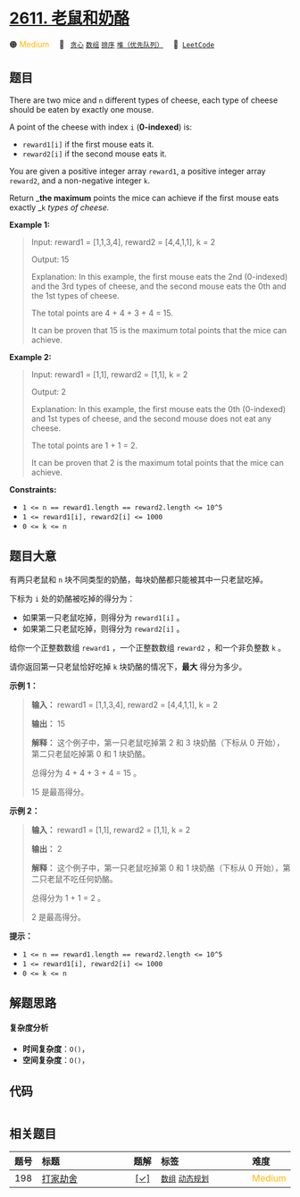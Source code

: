 # [2611. 老鼠和奶酪](https://leetcode.com/problems/mice-and-cheese)

🟠 <font color=#ffb800>Medium</font>&emsp; 🔖&ensp; [`贪心`](/leetcode-js/outline/tag/greedy.md) [`数组`](/leetcode-js/outline/tag/array.md) [`排序`](/leetcode-js/outline/tag/sorting.md) [`堆（优先队列）`](/leetcode-js/outline/tag/heap-priority-queue.md)&emsp; 🔗&ensp;[`LeetCode`](https://leetcode.com/problems/mice-and-cheese)

## 题目

There are two mice and `n` different types of cheese, each type of cheese
should be eaten by exactly one mouse.

A point of the cheese with index `i` (**0-indexed**) is:

  * `reward1[i]` if the first mouse eats it.
  * `reward2[i]` if the second mouse eats it.

You are given a positive integer array `reward1`, a positive integer array
`reward2`, and a non-negative integer `k`.

Return _**the maximum** points the mice can achieve if the first mouse eats
exactly _`k` _types of cheese._



**Example 1:**

> Input: reward1 = [1,1,3,4], reward2 = [4,4,1,1], k = 2
> 
> Output: 15
> 
> Explanation: In this example, the first mouse eats the 2nd (0-indexed) and the 3rd types of cheese, and the second mouse eats the 0th and the 1st types of cheese.
> 
> The total points are 4 + 4 + 3 + 4 = 15.
> 
> It can be proven that 15 is the maximum total points that the mice can achieve.

**Example 2:**

> Input: reward1 = [1,1], reward2 = [1,1], k = 2
> 
> Output: 2
> 
> Explanation: In this example, the first mouse eats the 0th (0-indexed) and 1st types of cheese, and the second mouse does not eat any cheese.
> 
> The total points are 1 + 1 = 2.
> 
> It can be proven that 2 is the maximum total points that the mice can achieve.

**Constraints:**

  * `1 <= n == reward1.length == reward2.length <= 10^5`
  * `1 <= reward1[i], reward2[i] <= 1000`
  * `0 <= k <= n`


## 题目大意

有两只老鼠和 `n` 块不同类型的奶酪，每块奶酪都只能被其中一只老鼠吃掉。

下标为 `i` 处的奶酪被吃掉的得分为：

  * 如果第一只老鼠吃掉，则得分为 `reward1[i]` 。
  * 如果第二只老鼠吃掉，则得分为 `reward2[i]` 。

给你一个正整数数组 `reward1` ，一个正整数数组 `reward2` ，和一个非负整数 `k` 。

请你返回第一只老鼠恰好吃掉 `k` 块奶酪的情况下，**最大**  得分为多少。



**示例 1：**

> 
> 
> 
> 
> 
> **输入：** reward1 = [1,1,3,4], reward2 = [4,4,1,1], k = 2
> 
> **输出：** 15
> 
> **解释：** 这个例子中，第一只老鼠吃掉第 2 和 3 块奶酪（下标从 0 开始），第二只老鼠吃掉第 0 和 1 块奶酪。
> 
> 总得分为 4 + 4 + 3 + 4 = 15 。
> 
> 15 是最高得分。
> 
> 

**示例 2：**

> 
> 
> 
> 
> 
> **输入：** reward1 = [1,1], reward2 = [1,1], k = 2
> 
> **输出：** 2
> 
> **解释：** 这个例子中，第一只老鼠吃掉第 0 和 1 块奶酪（下标从 0 开始），第二只老鼠不吃任何奶酪。
> 
> 总得分为 1 + 1 = 2 。
> 
> 2 是最高得分。
> 
> 



**提示：**

  * `1 <= n == reward1.length == reward2.length <= 10^5`
  * `1 <= reward1[i], reward2[i] <= 1000`
  * `0 <= k <= n`


## 解题思路

#### 复杂度分析

- **时间复杂度**：`O()`，
- **空间复杂度**：`O()`，

## 代码

```javascript

```

## 相关题目

<!-- prettier-ignore -->
| 题号 | 标题 | 题解 | 标签 | 难度 |
| :------: | :------ | :------: | :------ | :------ |
| 198 | [打家劫舍](https://leetcode.com/problems/house-robber) | [[✓]](/leetcode-js/problem/0198.md) |  [`数组`](/leetcode-js/outline/tag/array.md) [`动态规划`](/leetcode-js/outline/tag/dynamic-programming.md) | <font color=#ffb800>Medium</font> |

<style>
.blue {
    background-color: #096dd9;
    padding: 0.25rem 0.5rem;
    margin: 0;
    font-size: 0.85em;
    border-radius: 3px;
    color: white;
    font-weight: 500;
}
table th:first-of-type { width: 10%; }
table th:nth-of-type(2) { width: 35%; }
table th:nth-of-type(3) { width: 10%; }
table th:nth-of-type(4) { width: 35%; }
table th:nth-of-type(5) { width: 10%; }
</style>
